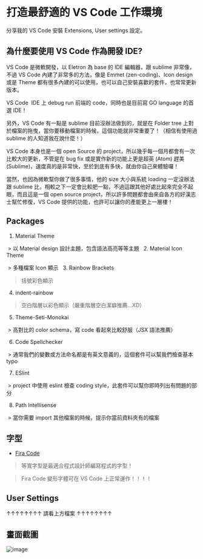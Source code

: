 # 打造最舒適的 VS Code 工作環境

分享我的 VS Code 安裝 Extensions, User settings 設定。

## 為什麼要使用 VS Code 作為開發 IDE?

VS Code 是微軟開發，以 Eletron 為 base 的 IDE 編輯器，跟 sublime 非常像，不過 VS Code 內建了非常多的方法，像是 Emmet (zen-coding)、Icon design 或是 Theme 都有很多內建的可以使用，也可以自己安裝喜歡的套件，也常常更新版本。

VS Code  IDE 上 debug run 前端的 code，同時也是目前寫 GO language 的首選 IDE！

另外，VS Code 有一點是 sublime 目前沒辦法做到的，就是在 Folder tree 上對於檔案的拖曳，當你要移動檔案的時候，這個功能就非常重要了！（相信有使用過  sublime 的人知道我在說什麼！）

VS Code 本身也是一個 open Source 的 project，所以幾乎每一個月都會有一次比較大的更新，不管是在 bug fix 或是實作新的功能上更是超英 (Atom) 趕美 (Sublime)，速度真的是非常快，至於到底有多快，就由你自己來體驗囉！

當然，也因為微軟幫你做了很多事情，他的 size 大小與系統 loading 一定沒辦法跟 sublime 比，相較之下一定會比較肥一點，不過這跟其他好處比起來完全不起眼，而且這是一個 open source project，所以許多問題都會由來自各方的好漢志士幫忙修復，VS Code 提供的功能，也許可以讓你的產能更上一層樓！

## Packages

1. Material Theme

  > 以 Material design 設計主題，包含語法高亮等等主題
   
2. Material Icon Theme
    
  > 多種檔案 Icon 顯示
   
3. Rainbow Brackets

  > 括號彩色顯示

4. indent-rainbow

  > 空白階層以彩色顯示（嚴重階層空白潔癖推薦...XD）
   
5. Theme-Seti-Monokai

  > 高對比的 color schema，寫 code 看起來比較舒服（JSX 語法推薦）

6. Code Spellchecker

  > 通常我們的變數或方法命名都是有英文意義的，這個套件可以幫我們檢查基本 typo
  
7. ESlint

  > project 中使用 eslint 檢查 coding style，此套件可以幫你即時列出有問題的部分

8. Path Intellisense

  > 當你需要 import 其他檔案的時候，提示你當前資料夾有的檔案
 
## 字型

* [Fira Code](https://github.com/tonsky/FiraCode)

> 等寬字型是最適合程式設計師編寫程式的字型！

> Fira Code 變形字體可在 VS Code 上正常運作！！！！

## User Settings

↑↑↑↑↑↑↑↑ 請看上方檔案 ↑↑↑↑↑↑↑↑

## 畫面截圖

 ![image](https://cdn.rawgit.com/mvpdw06/vscode-settings/d9aceb5f/%E8%9E%A2%E5%B9%95%E5%BF%AB%E7%85%A7%202017-04-29%20%E4%B8%8B%E5%8D%8811.13.03.png)

